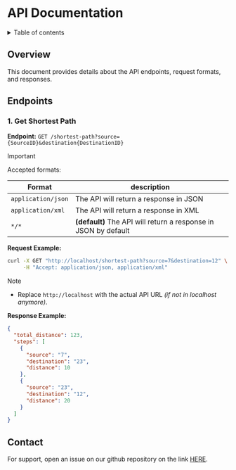 # API Documentation

<details>
    <summary>Table of contents</summary>

- [API Documentation](#api-documentation)
  - [Overview](#overview)
  - [Endpoints](#endpoints)
    - [1. Get Shortest Path](#1-get-shortest-path)
  - [Contact](#contact)

</details>

## Overview

This document provides details about the API endpoints, request formats, and responses.

## Endpoints

### 1. Get Shortest Path

**Endpoint:** `GET /shortest-path?source={SourceID}&destination{DestinationID}`

> [!IMPORTANT]
> Accepted formats:
>
> | Format             | description                                                     |
> | ------------------ | --------------------------------------------------------------- |
> | `application/json` | The API will return a response in JSON                          |
> | `application/xml`  | The API will return a response in XML                           |
> | `*/*`              | **(default)** The API will return a response in JSON by default |

**Request Example:**

```bash
curl -X GET "http://localhost/shortest-path?source=7&destination=12" \
     -H "Accept: application/json, application/xml"
```

> [!NOTE]
>
> - Replace `http://localhost` with the actual API URL *(if not in localhost anymore)*.

**Response Example:**

```json
{
  "total_distance": 123,
  "steps": [
    {
      "source": "7",
      "destination": "23",
      "distance": 10
    },
    {
      "source": "23",
      "destination": "12",
      "distance": 20
    }
  ]
}
```

## Contact

For support, open an issue on our github repository on the link [HERE](https://github.com/algosup/2024-2025-project-3-quickest-path-team-5/issues).
